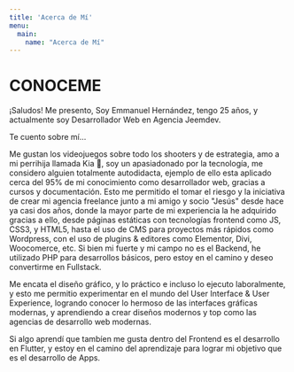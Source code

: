 ```yaml
---
title: 'Acerca de Mí'
menu:
  main:
    name: "Acerca de Mí"
---
```



<h1> CONOCEME </H1>

¡Saludos! Me presento, Soy Emmanuel Hernández, tengo 25 años, y actualmente soy Desarrollador Web en Agencia Jeemdev.

Te cuento sobre mí...

Me gustan los videojuegos sobre todo los shooters y de estrategia, amo a mi perrihija llamada Kia 🐶, soy un apasiadonado por la tecnología, me considero alguien
totalmente autodidacta, ejemplo de ello esta aplicado cerca del 95% de mi conocimiento como desarrollador web, gracias a cursos y documentación. Esto me permitido
el tomar el riesgo y la iniciativa de crear mi agencia freelance junto a mi amigo y socio "Jesús" desde hace ya casi dos años, donde la mayor parte de mi experiencia
la he adquirido gracias a ello, desde páginas estáticas con tecnologías frontend como JS, CSS3, y HTML5, hasta el uso de CMS para proyectos más rápidos como Wordpress,
con el uso de plugins & editores como Elementor, Divi, Woocomerce, etc. Si bien mi fuerte y mi campo no es el Backend, he utilizado PHP para desarrollos básicos, pero
estoy en el camino y deseo convertirme en Fullstack.

Me encata el diseño gráfico, y lo práctico e incluso lo ejecuto laboralmente, y esto me permitio experimentar en el mundo del User Interface & User Experience, logrando
conocer lo hermoso de las interfaces gráficas modernas, y aprendiendo a crear diseños modernos y top como las agencias de desarrollo web modernas.

Si algo aprendí que tambíen me gusta dentro del Frontend es el desarrollo en Flutter, y estoy en el camino del aprendizaje para lograr mi objetivo que es el desarrollo
de Apps.

